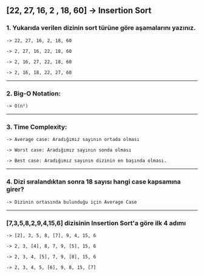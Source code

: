 ## [22, 27, 16, 2 , 18, 60] -> Insertion Sort

### 1. Yukarıda verilen dizinin sort türüne göre aşamalarını yazınız.

    -> 22, 27, 16, 2, 18, 60

    -> 2, 27, 16, 22, 18, 60

    -> 2, 16, 27, 22, 18, 60

    -> 2, 16, 18, 22, 27, 60

---

### 2. Big-O Notation:

    -> O(n²)

---

### 3. Time Complexity:

    -> Average case: Aradığımız sayının ortada olması

    -> Worst case: Aradığımız sayının sonda olması

    -> Best case: Aradığımız sayının dizinin en başında olması.

---

### 4. Dizi sıralandıktan sonra 18 sayısı hangi case kapsamına girer?

    -> Dizinin ortasında bulunduğu için Average Case

---

### [7,3,5,8,2,9,4,15,6] dizisinin Insertion Sort'a göre ilk 4 adımı

    -> [2], 3, 5, 8, [7], 9, 4, 15, 6

    -> 2, 3, [4], 8, 7, 9, [5], 15, 6

    -> 2, 3, 4, [5], 7, 9, [8], 15, 6

    -> 2, 3, 4, 5, [6], 9, 8, 15, [7]
